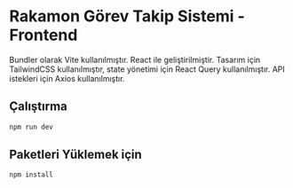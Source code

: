 # Rakamon Görev Takip Sistemi - Frontend

Bundler olarak Vite kullanılmıştır. React ile geliştirilmiştir. Tasarım için TailwindCSS kullanılmıştır, state yönetimi için React Query kullanılmıştır. API istekleri için Axios kullanılmıştır.

## Çalıştırma

```bash
npm run dev
```

## Paketleri Yüklemek için

```bash
npm install
```
